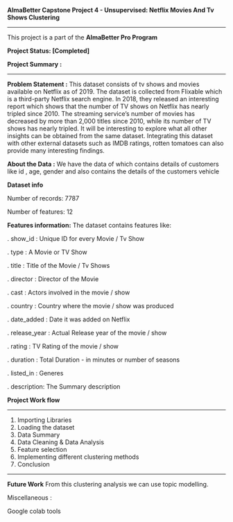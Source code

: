 **AlmaBetter Capstone Project 4 - Unsupervised: Netflix Movies And Tv Shows Clustering**
_______________________________________________________________________________________________________________________________________________________________________
This project is a part of the **AlmaBetter Pro Program**

**Project Status: [Completed]**

**Project Summary :**
_______________________________________________________________________________________________________________________________________________________________________
**Problem Statement :**
This dataset consists of tv shows and movies available on Netflix as of 2019. The dataset is collected from Flixable which is a third-party Netflix search engine.
In 2018, they released an interesting report which shows that the number of TV shows on Netflix has nearly tripled since 2010. The streaming service’s number of movies has decreased by more than 2,000 titles since 2010, while its number of TV shows has nearly tripled. It will be interesting to explore what all other insights can be obtained from the same dataset.
Integrating this dataset with other external datasets such as IMDB ratings, rotten tomatoes can also provide many interesting findings.

**About the Data :**
We have the data of which contains details of customers like id , age, gender and also contains the details of the customers vehicle

**Dataset info**

Number of records: 7787

Number of features: 12

**Features information:**
The dataset contains features like:

. show_id : Unique ID for every Movie / Tv Show

. type : A Movie or TV Show

. title : Title of the Movie / Tv Shows

. director : Director of the Movie

. cast : Actors involved in the movie / show

. country : Country where the movie / show was produced

. date_added : Date it was added on Netflix

. release_year : Actual Release year of the movie / show

. rating : TV Rating of the movie / show

. duration : Total Duration - in minutes or number of seasons

. listed_in : Generes

. description: The Summary description


**Project Work flow**
_______________________________________________________________________________________________________________________________________________________________________
1. Importing Libraries
2. Loading the dataset
3. Data Summary
4. Data Cleaning & Data Analysis
5. Feature selection
6. Implementing different clustering methods
7. Conclusion
_______________________________________________________________________________________________________________________________________________________________________
**Future Work**
From this clustering analysis we can use topic modelling.

Miscellaneous :

Google colab tools
